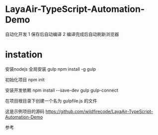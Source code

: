 # LayaAir-TypeScript-Automation-Demo
自动化开发
1 保存后自动编译
2 编译完成后自动刷新浏览器
# instation
安装nodejs
全局安装 gulp
    npm install -g gulp

初始化项目
    npm init

安装开发依赖
    npm install --save-dev gulp gulp-connect

在项目根目录下创建一个名为 gulpfile.js 的文件

这是示例项目的源码 https://github.com/wildfirecode/LayaAir-TypeScript-Automation-Demo


参考

[source]:https://github.com/wildfirecode/LayaAir-TypeScript-Automation-Demo
[nodejs]:https://nodejs.org/
[gulp]:http://www.gulpjs.com.cn/
[connect]:https://github.com/avevlad/gulp-connect